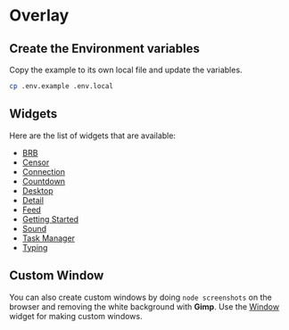# Overlay

## Create the Environment variables
Copy the example to its own local file and update the variables.
```sh
cp .env.example .env.local
```

## Widgets
Here are the list of widgets that are available:
- [BRB](https://overlay.boseriko.com/widget/brb)
- [Censor](https://overlay.boseriko.com/widget/censor)
- [Connection](https://overlay.boseriko.com/widget/connection)
- [Countdown](https://overlay.boseriko.com/widget/countdown)
- [Desktop](https://overlay.boseriko.com/widget/desktop)
- [Detail](https://overlay.boseriko.com/widget/detail)
- [Feed](https://overlay.boseriko.com/widget/feed)
- [Getting Started](https://overlay.boseriko.com/widget/getting-started)
- [Sound](https://overlay.boseriko.com/widget/sound)
- [Task Manager](https://overlay.boseriko.com/widget/task-manager)
- [Typing](https://overlay.boseriko.com/widget/typing)

## Custom Window
You can also create custom windows by doing `node screenshots` on the browser and removing the white background with **Gimp**. Use the [Window](https://overlay.boseriko.com/widget/window) widget for making custom windows.
